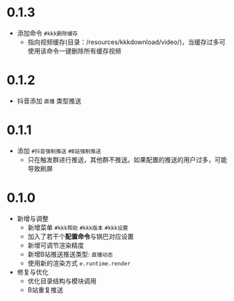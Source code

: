 # 0.1.3
* 添加命令 `#kkk删除缓存`
  * 指向视频缓存(目录：/resources/kkkdownload/video/)，当缓存过多可使用该命令一键删除所有缓存视频

# 0.1.2
* 抖音添加 `直播` 类型推送

# 0.1.1
* 添加 `#抖音强制推送` `#B站强制推送`
  * 只在触发群进行推送，其他群不推送。如果配置的推送的用户过多，可能导致刷屏

# 0.1.0
* 新增与调整
  * 新增菜单 `#kkk帮助` `#kkk版本` `#kkk设置` 
  * 加入了若干个**配置命令**与锅巴对应设置
  * 新增可调节渲染精度
  * 新增B站推送推送类型: `直播动态`
  * 使用新的渲染方式 `e.runtime.render`
* 修复与优化
  * 优化目录结构与模块调用
  * B站重复推送
